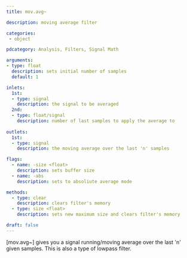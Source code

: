 ```yaml
---
title: mov.avg~

description: moving average filter

categories:
 - object

pdcategory: Analysis, Filters, Signal Math

arguments:
- type: float
  description: sets initial number of samples 
  default: 1

inlets:
  1st:
  - type: signal
    description: the signal to be averaged
  2nd:
  - type: float/signal
    description: number of last samples to apply the average to
 
outlets:
  1st:
  - type: signal
    description: the moving average over the last 'n' samples

flags:
  - name: -size <float>
    description: sets buffer size
  - name: -abs
    description: sets to absoliute average mode

methods:
  - type: clear
    description: clears filter's memory
  - type: size <float>
    description: sets new maximum size and clears filter's memory

draft: false
---
```


[mov.avg~] gives you a signal running/moving average over the last 'n' given samples. This is also a type of lowpass filter.
